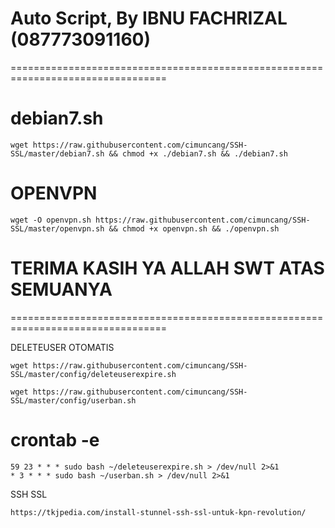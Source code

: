 
# Auto Script, By IBNU FACHRIZAL (087773091160)
=================================================================================

# debian7.sh
```
wget https://raw.githubusercontent.com/cimuncang/SSH-SSL/master/debian7.sh && chmod +x ./debian7.sh && ./debian7.sh
```
# OPENVPN
```
wget -O openvpn.sh https://raw.githubusercontent.com/cimuncang/SSH-SSL/master/openvpn.sh && chmod +x openvpn.sh && ./openvpn.sh
```
# TERIMA KASIH YA ALLAH SWT ATAS SEMUANYA
=================================================================================

DELETEUSER OTOMATIS

```
wget https://raw.githubusercontent.com/cimuncang/SSH-SSL/master/config/deleteuserexpire.sh
```

```
wget https://raw.githubusercontent.com/cimuncang/SSH-SSL/master/config/userban.sh
```

# crontab -e
```
59 23 * * * sudo bash ~/deleteuserexpire.sh > /dev/null 2>&1
* 3 * * * sudo bash ~/userban.sh > /dev/null 2>&1
```


SSH SSL
```
https://tkjpedia.com/install-stunnel-ssh-ssl-untuk-kpn-revolution/
```
